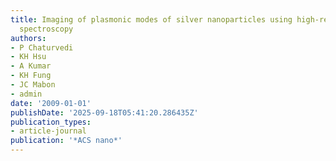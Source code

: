 ```yaml
---
title: Imaging of plasmonic modes of silver nanoparticles using high-resolution cathodoluminescence
  spectroscopy
authors:
- P Chaturvedi
- KH Hsu
- A Kumar
- KH Fung
- JC Mabon
- admin
date: '2009-01-01'
publishDate: '2025-09-18T05:41:20.286435Z'
publication_types:
- article-journal
publication: '*ACS nano*'
---
```


